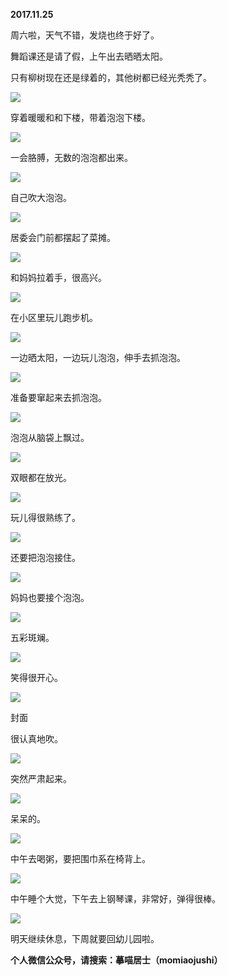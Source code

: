 
          
            
**2017.11.25**

周六啦，天气不错，发烧也终于好了。

舞蹈课还是请了假，上午出去晒晒太阳。

只有柳树现在还是绿着的，其他树都已经光秃秃了。




![](img/51001-171701468412e423.jpg)




穿着暖暖和和下楼，带着泡泡下楼。




![](img/51001-0851af3b08037b9f.jpg)




一会胳膊，无数的泡泡都出来。




![](img/51001-236d68f3521809b2.jpg)




自己吹大泡泡。




![](img/51001-4e1140ed3760e352.jpg)




居委会门前都摆起了菜摊。




![](img/51001-c867235a8d3c18fb.jpg)




和妈妈拉着手，很高兴。




![](img/51001-2240715fce6bad37.jpg)




在小区里玩儿跑步机。




![](img/51001-3d49150da9f4ae47.jpg)




一边晒太阳，一边玩儿泡泡，伸手去抓泡泡。




![](img/51001-1ae3703f7a501bd9.jpg)




准备要窜起来去抓泡泡。




![](img/51001-ce2a3f0a90e1688d.jpg)




泡泡从脑袋上飘过。




![](img/51001-1cf6105d687691eb.jpg)




双眼都在放光。




![](img/51001-73513c6faaf734fc.jpg)




玩儿得很熟练了。




![](img/51001-826f3b7e50c8c67a.jpg)




还要把泡泡接住。




![](img/51001-97b07b00559ee67c.jpg)




妈妈也要接个泡泡。




![](img/51001-8d2d441ffd073ca9.jpg)




五彩斑斓。




![](img/51001-81b18dfd5d9628f9.jpg)




笑得很开心。




![](img/51001-bfdc902a27b62ebe.jpg)

封面


很认真地吹。




![](img/51001-04683a5d0604c162.jpg)




突然严肃起来。




![](img/51001-89476407bfac0b5e.jpg)




呆呆的。




![](img/51001-9e40daa80fddcc21.jpg)




中午去喝粥，要把围巾系在椅背上。




![](img/51001-afe7fd4678f87d2d.jpg)




中午睡个大觉，下午去上钢琴课，非常好，弹得很棒。




![](img/51001-6875ea08019b4d14.jpg)




明天继续休息，下周就要回幼儿园啦。


**个人微信公众号，请搜索：摹喵居士（momiaojushi）**

          
        